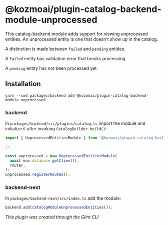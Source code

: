 # @kozmoai/plugin-catalog-backend-module-unprocessed

This catalog-backend module adds support for viewing unprocessed entities. An unprocessed entity is one that doesn't show up in the catalog.

A distinction is made between `failed` and `pending` entities.

A `failed` entity has validation error that breaks processing.

A `pending` entity has not been processed yet.

## Installation

```shell
yarn --cwd packages/backend add @kozmoai/plugin-catalog-backend-module-unprocessed
```

### backend

In `packages/backend/src/plugins/catalog.ts` import the module and initialize it after invoking `CatalogBuilder.build()`:

```ts title="packages/backend/src/plugins/catalog.ts"
import { UnprocessedEntitiesModule } from '@kozmoai/plugin-catalog-backend-module-unprocessed';

//...

const unprocessed = new UnprocessedEntitiesModule(
  await env.database.getClient(),
  router,
);
unprocessed.registerRoutes();
```

### backend-next

In `packages/backend-next/src/index.ts` add the module:

```ts title="packages/backend-next/src/index.ts"
backend.add(catalogModuleUnprocessedEntities());
```

_This plugin was created through the Glint CLI_
